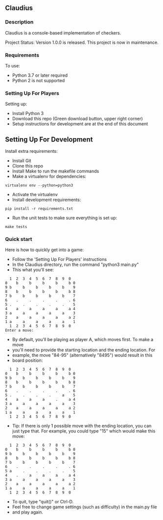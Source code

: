 ## Claudius ##
### Description ###
Claudius is a console-based implementation of checkers.

Project Status: Version 1.0.0 is released. This project is now in maintenance.

### Requirements ###
To use:
* Python 3.7 or later required
* Python 2 is not supported

### Setting Up For Players ###
Setting up:
* Install Python 3
* Download this repo (Green download button, upper right corner)
* Setup instructions for development are at the end of this document

## Setting Up For Development ##
Install extra requirements:
* Install Git
* Clone this repo
* Install Make to run the makefile commands
* Make a virtualenv for dependencies:
```
virtualenv env --python=python3
```
* Activate the virtualenv
* Install development requirements:
```
pip install -r requirements.txt
```
* Run the unit tests to make sure everything is set up:
```
make tests
```

### Quick start ###
Here is how to quickly get into a game:
* Follow the 'Setting Up For Players' instructions
* In the Claudius directory, run the command "python3 main.py"
* This what you'll see:
```
  1  2  3  4  5  6  7  8  9  0
0    b     b     b     b     b 0
9 b     b     b     b     b    9
8    b     b     b     b     b 8
7 b     b     b     b     b    7
6    .     .     .     .     . 6
5 .     .     .     .     .    5
4    a     a     a     a     a 4
3 a     a     a     a     a    3
2    a     a     a     a     a 2
1 a     a     a     a     a    1
  1  2  3  4  5  6  7  8  9  0
Enter a move:
```
* By default, you'll be playing as player A, which moves first. To make a move
* you'll need to provide the starting location and the ending location. For
* example, the move "84-95" (alternatively "8495") would result in this
* board position:
```
  1  2  3  4  5  6  7  8  9  0
0    b     b     b     b     b 0
9 b     b     b     b     b    9
8    b     b     b     b     b 8
7 b     b     b     b     b    7
6    .     .     .     .     . 6
5 .     .     .     .     a    5
4    a     a     a     .     a 4
3 a     a     a     a     a    3
2    a     a     a     a     a 2
1 a     a     a     a     a    1
  1  2  3  4  5  6  7  8  9  0
```
* Tip: If there is only 1 possible move with the ending location, you can just
type that. For example, you could type "15" which would make this move:
```
  1  2  3  4  5  6  7  8  9  0
0    b     b     b     b     b 0
9 b     b     b     b     b    9
8    b     b     b     b     b 8
7 b     b     b     b     b    7
6    .     .     .     .     . 6
5 a     .     .     .     .    5
4    .     a     a     a     a 4
3 a     a     a     a     a    3
2    a     a     a     a     a 2
1 a     a     a     a     a    1
  1  2  3  4  5  6  7  8  9  0
```
* To quit, type "quit()" or Ctrl-D.
* Feel free to change game settings (such as difficulty) in the main.py file
* and play again.
